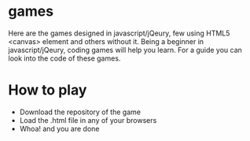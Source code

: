 # games
Here are the games designed in javascript/jQeury, few using HTML5 \<canvas\> element and others without it. Being a beginner in javascript/jQeury, coding games will help you learn. For a guide you can look into the code of these games.
# How to play
* Download the repository of the game
* Load the .html file in any of your browsers
* Whoa! and you are done
